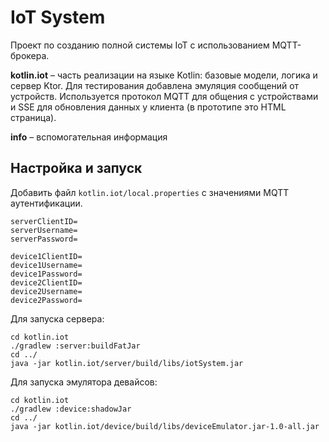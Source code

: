 # IoT System

Проект по созданию полной системы IoT с использованием MQTT-брокера.

**kotlin.iot** – часть реализации на языке Kotlin: базовые модели, логика и сервер Ktor. Для тестирования добавлена эмуляция сообщений от устройств. Используется протокол MQTT для общения с устройствами и SSE для обновления данных у клиента (в прототипе это HTML страница).

**info** – вспомогательная информация

## Настройка и запуск
Добавить файл `kotlin.iot/local.properties` с значениями MQTT аутентификации.
```
serverClientID=
serverUsername=
serverPassword=

device1ClientID=
device1Username=
device1Password=
device2ClientID=
device2Username=
device2Password=
```

Для запуска сервера:
```
cd kotlin.iot
./gradlew :server:buildFatJar
cd ../
java -jar kotlin.iot/server/build/libs/iotSystem.jar
```

Для запуска эмулятора девайсов:
```
cd kotlin.iot
./gradlew :device:shadowJar
cd ../
java -jar kotlin.iot/device/build/libs/deviceEmulator.jar-1.0-all.jar
```